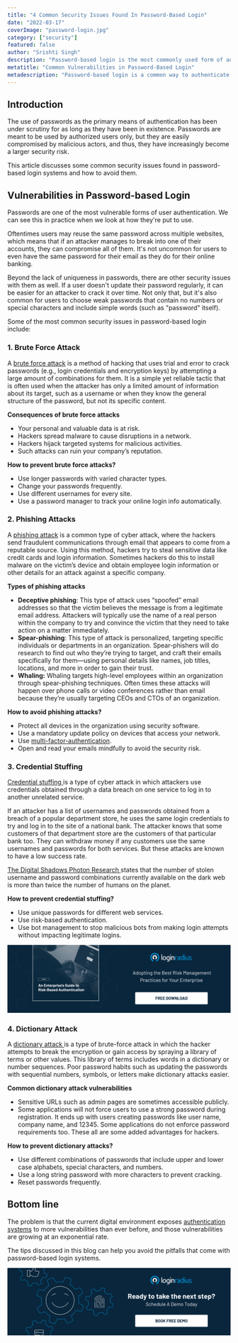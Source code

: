 ```yaml
---
title: "4 Common Security Issues Found In Password-Based Login"
date: "2022-03-17"
coverImage: "password-login.jpg"
category: ["security"]
featured: false 
author: "Srishti Singh"
description: "Password-based login is the most commonly used form of authentication, but it's not always the most secure. This blog covers some of the common security issues found in password-based login systems and how to avoid them."
metatitle: "Common Vulnerabilities in Password-Based Login"
metadescription: "Password-based login is a common way to authenticate to a system, but it doesn't always offer strong security. Learn some tips to avoid the vulnerabilities."
---
```



## Introduction  

The use of passwords as the primary means of authentication has been under scrutiny for as long as they have been in existence. Passwords are meant to be used by authorized users only, but they are easily compromised by malicious actors, and thus, they have increasingly become a larger security risk.

This article discusses some common security issues found in password-based login systems and how to avoid them.


## Vulnerabilities in Password-based Login

Passwords are one of the most vulnerable forms of user authentication. We can see this in practice when we look at how they're put to use. 

Oftentimes users may reuse the same password across multiple websites, which means that if an attacker manages to break into one of their accounts, they can compromise all of them. It's not uncommon for users to even have the same password for their email as they do for their online banking.

Beyond the lack of uniqueness in passwords, there are other security issues with them as well. If a user doesn't update their password regularly, it can be easier for an attacker to crack it over time. Not only that, but it's also common for users to choose weak passwords that contain no numbers or special characters and include simple words (such as "password" itself).

Some of the most common security issues in password-based login include:


### 1. Brute Force Attack

A [brute force attack](https://www.loginradius.com/blog/start-with-identity/brute-force-lockout/) is a method of hacking that uses trial and error to crack passwords (e.g., login credentials and encryption keys) by attempting a large amount of combinations for them. It is a simple yet reliable tactic that is often used when the attacker has only a limited amount of information about its target, such as a username or when they know the general structure of the password, but not its specific content.

**Consequences of brute force attacks**



* Your personal and valuable data is at risk.
* Hackers spread malware to cause disruptions in a network.
* Hackers hijack targeted systems for malicious activities. 
* Such attacks can ruin your company’s reputation. 

**How  to prevent brute force attacks?**



* Use longer passwords with varied character types.
* Change your passwords frequently.
* Use different usernames for every site.
* Use a password manager to track your online login info automatically.


### 2. Phishing Attacks 

A [phishing attack](https://www.loginradius.com/blog/start-with-identity/phishing-for-identity/) is a common type of cyber attack, where the hackers send fraudulent communications through email that appears to come from a reputable source. Using this method, hackers try to steal sensitive data like credit cards and login information. Sometimes hackers do this to install malware on the victim’s device and obtain employee login information or other details for an attack against a specific company. 

**Types of phishing attacks**



* **Deceptive phishing**: This type of attack uses “spoofed” email addresses so that the victim believes the message is from a legitimate email address. Attackers will typically use the name of a real person within the company to try and convince the victim that they need to take action on a matter immediately.
* **Spear-phishing**: This type of attack is personalized, targeting specific individuals or departments in an organization. Spear-phishers will do research to find out who they’re trying to target, and craft their emails specifically for them—using personal details like names, job titles, locations, and more in order to gain their trust. 
* **Whaling:** Whaling targets high-level employees within an organization through spear-phishing techniques. Often times these attacks will happen over phone calls or video conferences rather than email because they’re usually targeting CEOs and CTOs of an organization.

**How to avoid phishing attacks?**



* Protect all devices in the organization using security software.
* Use a mandatory update policy on devices that access your network.
* Use [multi-factor-authentication](https://www.loginradius.com/multi-factor-authentication/).
* Open and read your emails mindfully to avoid the security risk.


### 3. Credential Stuffing 

[Credential stuffing ](https://www.loginradius.com/blog/start-with-identity/prevent-credential-stuffing-attacks/)is a type of cyber attack in which attackers use credentials obtained through a data breach on one service to log in to another unrelated service.

If an attacker has a list of usernames and passwords obtained from a breach of a popular department store, he uses the same login credentials to try and log in to the site of a national bank. The attacker knows that some customers of that department store are the customers of that particular bank too. They can withdraw money if any customers use the same usernames and passwords for both services. But these attacks are known to have a low success rate.

[The Digital Shadows Photon Research ](https://www.cpomagazine.com/cyber-security/digital-shadows-researchers-say-over-15-billion-stolen-passwords-are-circulating-on-the-dark-web/)states that the number of stolen username and password combinations currently available on the dark web is more than twice the number of humans on the planet. 

**How to prevent credential stuffing?**



* Use unique passwords for different  web services.
* Use risk-based  authentication.
* Use bot management to stop malicious bots from making login attempts without impacting legitimate logins. 

[![risk-auth-gd](risk-auth-gd.png)](https://www.loginradius.com/resource/an-enterprises-guide-to-risk-based-authentication/)


### 4. Dictionary Attack

A [dictionary attack ](https://www.loginradius.com/blog/start-with-identity/password-spraying/)is a type of brute-force attack in which the hacker attempts to break the encryption or gain access by spraying a library of terms or other values. This library of terms includes words in a dictionary or number sequences. Poor password habits such as updating the passwords with sequential numbers, symbols, or letters make dictionary attacks easier.

**Common dictionary attack vulnerabilities**



* Sensitive URLs such as admin pages are sometimes accessible publicly.
* Some applications will not force users to use a strong password during registration. It ends up with users creating passwords like user name, company name, and 12345. Some applications do not enforce password requirements too. These all are some added advantages for hackers.

**How to prevent dictionary attacks?**



* Use different combinations of passwords that include upper and lower case alphabets, special characters, and numbers.
* Use a long string password with more characters to prevent cracking.
* Reset passwords frequently.


## Bottom line

The problem is that the current digital environment exposes [authentication systems](https://www.loginradius.com/authentication/) to more vulnerabilities than ever before, and those vulnerabilities are growing at an exponential rate.

The tips discussed in this blog can help you avoid the pitfalls that come with password-based login systems.


[![book-a-free-demo-loginradius](../../assets/book-a-demo-loginradius.png)](https://www.loginradius.com/book-a-demo/)
